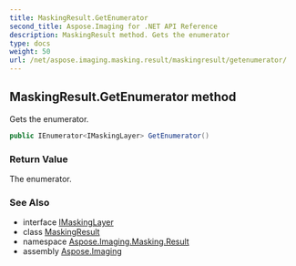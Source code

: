 ```yaml
---
title: MaskingResult.GetEnumerator
second_title: Aspose.Imaging for .NET API Reference
description: MaskingResult method. Gets the enumerator
type: docs
weight: 50
url: /net/aspose.imaging.masking.result/maskingresult/getenumerator/
---
```

## MaskingResult.GetEnumerator method

Gets the enumerator.

```csharp
public IEnumerator<IMaskingLayer> GetEnumerator()
```

### Return Value

The enumerator.

### See Also

* interface [IMaskingLayer](../../imaskinglayer/)
* class [MaskingResult](../)
* namespace [Aspose.Imaging.Masking.Result](../../maskingresult/)
* assembly [Aspose.Imaging](../../../)


